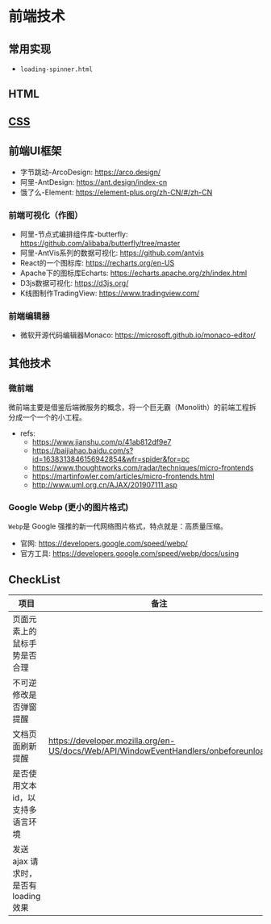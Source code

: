 # 前端技术

## 常用实现

- `loading-spinner.html`

## HTML

## [CSS](./CSS.md)

## 前端UI框架

- 字节跳动-ArcoDesign: <https://arco.design/>
- 阿里-AntDesign: <https://ant.design/index-cn>
- 饿了么-Element: <https://element-plus.org/zh-CN/#/zh-CN>

### 前端可视化（作图）

- 阿里-节点式编排组件库-butterfly: <https://github.com/alibaba/butterfly/tree/master>
- 阿里-AntVis系列的数据可视化: <https://github.com/antvis>
- React的一个图标库: <https://recharts.org/en-US>
- Apache下的图标库Echarts: <https://echarts.apache.org/zh/index.html>
- D3js数据可视化: <https://d3js.org/>
- K线图制作TradingView: <https://www.tradingview.com/>

### 前端编辑器

- 微软开源代码编辑器Monaco: <https://microsoft.github.io/monaco-editor/>


## 其他技术

### 微前端

微前端主要是借鉴后端微服务的概念，将一个巨无霸（Monolith）的前端工程拆分成一个一个的小工程。

- refs:
  - <https://www.jianshu.com/p/41ab812df9e7>
  - <https://baijiahao.baidu.com/s?id=1638313846156942854&wfr=spider&for=pc>
  - <https://www.thoughtworks.com/radar/techniques/micro-frontends>
  - <https://martinfowler.com/articles/micro-frontends.html>
  - <http://www.uml.org.cn/AJAX/201907111.asp>

### Google Webp (更小的图片格式)

`Webp`是 Google 强推的新一代网络图片格式，特点就是：高质量压缩。

- 官网: <https://developers.google.com/speed/webp/>
- 官方工具: <https://developers.google.com/speed/webp/docs/using>

## CheckList

| 项目                                  | 备注                                                                                  |
| ------------------------------------- | ------------------------------------------------------------------------------------- |
| 页面元素上的鼠标手势是否合理          |                                                                                       |
| 不可逆修改是否弹窗提醒                |                                                                                       |
| 文档页面刷新提醒                      | <https://developer.mozilla.org/en-US/docs/Web/API/WindowEventHandlers/onbeforeunload> |
| 是否使用文本 id，以支持多语言环境     |                                                                                       |
| 发送 ajax 请求时，是否有 loading 效果 |                                                                                       |

